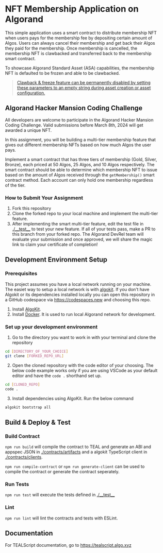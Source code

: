 # NFT Membership Application on Algorand

This simple application uses a smart contract to distribute membership NFT when users pays for the membership fee by depositing certain amount of Algos. Users can always cancel their membership and get back their Algos they paid for the membership. Once membership is cancelled, the membership NFT is clawbacked and transferred back to the membership smart contract.

To showcase Algorand Standard Asset (ASA) capabilities, the membership NFT is defaulted to be frozen and able to be clawbacked.

> [Clawback & freeze feature can be permanently disabled by setting these parameters to an empty string during asset creation or asset configuration.](https://developer.algorand.org/docs/get-details/asa/?from_query=asa#template-modal-overlay:~:text=Freeze%20Address,ever%20being%20frozen.)

## Algorand Hacker Mansion Coding Challenge

All developers are welcome to participate in the Algorand Hacker Mansion Coding Challenge. Valid submissions before March 8th, 2024 will get awarded a unique NFT.

In this assignment, you will be building a multi-tier membership feature that gives out different membership NFTs based on how much Algos the user pays.

Implement a smart contract that has three tiers of membership (Gold, Silver, Bronze), each priced at 50 Algos, 25 Algos, and 10 Algos respectively. The smart contract should be able to determine which membership NFT to issue based on the amount of Algos received through the `getMembership()` smart contract method. Each account can only hold one membership regardless of the tier.

### How to Submit Your Assignment
1. Fork this repository
2. Clone the forked repo to your local machine and implement the multi-tier feature.
3. After implementing the smart multi-tier feature, edit the test file in [./\_\_test\_\_](./__test__) to test your new feature. If all of your tests pass, make a PR to this branch from your forked repo. The Algorand DevRel team will evaluate your submission and once approved, we will share the magic link to claim your certificate of completion!

## Development Environment Setup

### Prerequisites

This project assumes you have a local network running on your machine. The easiet way to setup a local network is with [algokit](https://github.com/algorandfoundation/algokit-cli). If you don't have Algokit or its dependencies installed locally you can open this repository in a GitHub codespace via https://codespaces.new and choosing this repo.

1. Install [AlgoKit](https://github.com/algorandfoundation/algokit-cli/tree/main?tab=readme-ov-file#install).
2. Install [Docker](https://www.docker.com/products/docker-desktop/). It is used to run local Algorand network for development.

### Set up your development environment

1. Go to the directory you want to work in with your terminal and clone the repository
```bash
cd [DIRECTORY_OF_YOUR_CHOICE]
git clone [FORKED_REPO_URL]
```
2. Open the cloned repository with the code editor of your choosing. The below code example works only if you are using VSCode as your default editor and have the `code .` shorthand set up.
```bash
cd [CLONED_REPO]
code .
```
3. Install dependencies using AlgoKit. Run the below command
```bash
algokit bootstrap all
```

## Build & Deploy & Test

### Build Contract

`npm run build` will compile the contract to TEAL and generate an ABI and appspec JSON in [./contracts/artifacts](./contracts/artifacts/) and a algokit TypeScript client in [./contracts/clients](./contracts/clients/).

`npm run compile-contract` or `npm run generate-client` can be used to compile the contract or generate the contract seperately.

### Run Tests

`npm run test` will execute the tests defined in [./\_\_test\_\_](./__test__)

### Lint

`npm run lint` will lint the contracts and tests with ESLint.


## Documentation

For TEALScript documentation, go to https://tealscript.algo.xyz



